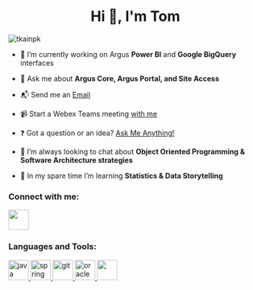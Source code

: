 <h1 align="center">Hi 👋, I'm Tom</h1>

<p align="left"> <img src="https://komarev.com/ghpvc/?username=tkainpk&label=Profile&views&color=0e75b6&style=flat" alt="tkainpk" /> </p>

- 🔭 I’m currently working on Argus **Power BI** and **Google BigQuery** interfaces

- 💬 Ask me about **Argus Core, Argus Portal, and Site Access**

- 📬 Send me an <a href="mailto:tkain@patientkeeper.com">Email</a> 

- 📹 Start a Webex Teams meeting <a href="https://patientkeeper.webex.com/meet/tkain" target="_blank">with me</a>

- ❓ Got a question or an idea? <a href="https://github.com/tkainpk/tkainpk/discussions/new" target="_blank">Ask Me Anything!</a>

- 🤝 I’m always looking to chat about **Object Oriented Programming & Software Architecture strategies**

- 🌱 In my spare time I’m learning **Statistics & Data Storytelling**

<h3 align="left">Connect with me:</h3>
<p align="left">
<a href="https://www.linkedin.com/in/tkain/" target="blank"><img align="center" src="https://www.fpsa.org/wp-content/uploads/linkedin-logo-copy.png" height="40" width="40" /></a>
</p>

<h3 align="left">Languages and Tools:</h3>
<p align="left"> 
<a href="https://www.java.com" target="_blank"> <img src="https://www.vectorlogo.zone/logos/java/java-icon.svg" alt="java" width="40" height="40"/> </a> 
<a href="https://spring.io/" target="_blank"> <img src="https://www.vectorlogo.zone/logos/springio/springio-icon.svg" alt="spring" width="40" height="40"/> </a> 
<a href="https://git-scm.com/" target="_blank"> <img src="https://www.vectorlogo.zone/logos/git-scm/git-scm-icon.svg" alt="git" width="40" height="40"/> </a> 
<a href="https://www.oracle.com/" target="_blank"> <img src="https://www.vectorlogo.zone/logos/oracle/oracle-icon.svg" alt="oracle" width="40" height="40"/> </a> 
<a href="https://www.r-project.org/" target="_blank"> <img src="https://www.vectorlogo.zone/logos/r-project/r-project-official.svg" width="40" height"40"
</p>
